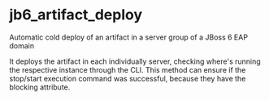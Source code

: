 jb6_artifact_deploy
===================

Automatic cold deploy of an artifact in a server group of a JBoss 6 EAP domain

It deploys the artifact in each individually server, checking where's running the respective instance through the CLI. This method can ensure if the stop/start execution command was successful, because they have the blocking attribute.
